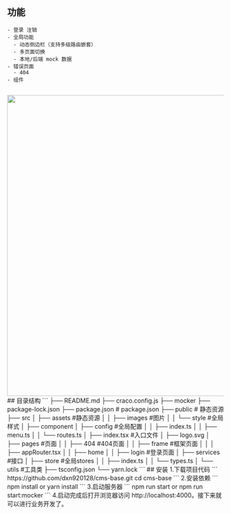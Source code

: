 ## 功能
```
- 登录 注销
- 全局功能
  - 动态侧边栏（支持多级路由嵌套）
  - 多页面切换
  - 本地/后端 mock 数据
- 错误页面
  - 404
- 组件
  
```


<div align=center>
<img src="https://gitee.com/dingxn/blog-img/raw/master/cms-base/QQ20211107-225848@2x.png" width="700"  />
</div>
## 目录结构
```
├── README.md
├── craco.config.js
├── mocker
├── package-lock.json
├── package.json            # package.json
├── public                  # 静态资源
├── src
│   ├── assets              #静态资源
│   │   ├── images          #图片
│   │   └── style           #全局样式
│   ├── component
│   ├── config              #全局配置
│   │   ├── index.ts
│   │   ├── menu.ts
│   │   └── routes.ts
│   ├── index.tsx           #入口文件
│   ├── logo.svg
│   ├── pages               #页面
│   │   ├── 404             #404页面
│   │   ├── frame           #框架页面
│   │   │   ├── appRouter.tsx
│   │   ├── home
│   │   ├── login           #登录页面
│   ├── services            #接口
│   ├── store               #全局stores
│   │   ├── index.ts
│   │   └── types.ts
│   └── utils               #工具类
├── tsconfig.json
└── yarn.lock
```
## 安装 
1.下载项目代码
```
https://github.com/dxn920128/cms-base.git
cd cms-base
```
2.安装依赖
```
npm install
or
yarn install
```
3.启动服务器
```
npm run start
or
npm run start:mocker
```
4.启动完成后打开浏览器访问 http://localhost:4000。接下来就可以进行业务开发了。


